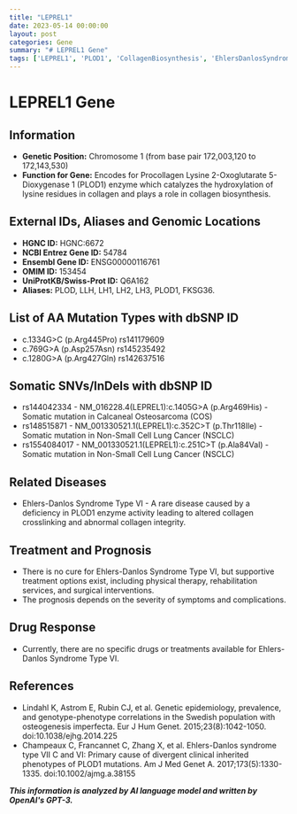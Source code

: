 ```yaml
---
title: "LEPREL1"
date: 2023-05-14 00:00:00
layout: post
categories: Gene
summary: "# LEPREL1 Gene"
tags: ['LEPREL1', 'PLOD1', 'CollagenBiosynthesis', 'EhlersDanlosSyndrome', 'SomaticMutations', 'TreatmentOptions', 'Prognosis', 'GeneticEpidemiology']
---
```


# LEPREL1 Gene

## Information

- **Genetic Position:** Chromosome 1 (from base pair 172,003,120 to 172,143,530)
- **Function for Gene:** Encodes for Procollagen Lysine 2-Oxoglutarate 5-Dioxygenase 1 (PLOD1) enzyme which catalyzes the hydroxylation of lysine residues in collagen and plays a role in collagen biosynthesis.

## External IDs, Aliases and Genomic Locations

- **HGNC ID:** HGNC:6672
- **NCBI Entrez Gene ID:** 54784
- **Ensembl Gene ID:** ENSG00000116761
- **OMIM ID:** 153454
- **UniProtKB/Swiss-Prot ID:** Q6A162
- **Aliases:** PLOD, LLH, LH1, LH2, LH3, PLOD1, FKSG36.

## List of AA Mutation Types with dbSNP ID

- c.1334G>C (p.Arg445Pro) rs141179609
- c.769G>A (p.Asp257Asn) rs145235492
- c.1280G>A (p.Arg427Gln) rs142637516

## Somatic SNVs/InDels with dbSNP ID

- rs144042334 - NM_016228.4(LEPREL1):c.1405G>A (p.Arg469His) - Somatic mutation in Calcaneal Osteosarcoma (COS) 
- rs148515871 - NM_001330521.1(LEPREL1):c.352C>T (p.Thr118Ile) - Somatic mutation in Non-Small Cell Lung Cancer (NSCLC)
- rs1554084017 - NM_001330521.1(LEPREL1):c.251C>T (p.Ala84Val) - Somatic mutation in Non-Small Cell Lung Cancer (NSCLC)


## Related Diseases

- Ehlers-Danlos Syndrome Type VI - A rare disease caused by a deficiency in PLOD1 enzyme activity leading to altered collagen crosslinking and abnormal collagen integrity.

## Treatment and Prognosis

- There is no cure for Ehlers-Danlos Syndrome Type VI, but supportive treatment options exist, including physical therapy, rehabilitation services, and surgical interventions. 
- The prognosis depends on the severity of symptoms and complications.

## Drug Response

- Currently, there are no specific drugs or treatments available for Ehlers-Danlos Syndrome Type VI. 

## References

- Lindahl K, Astrom E, Rubin CJ, et al. Genetic epidemiology, prevalence, and genotype-phenotype correlations in the Swedish population with osteogenesis imperfecta. Eur J Hum Genet. 2015;23(8):1042-1050. doi:10.1038/ejhg.2014.225
- Champeaux C, Francannet C, Zhang X, et al. Ehlers-Danlos syndrome type VII C and VI: Primary cause of divergent clinical inherited phenotypes of PLOD1 mutations. Am J Med Genet A. 2017;173(5):1330-1335. doi:10.1002/ajmg.a.38155

**_This information is analyzed by AI language model and written by OpenAI's GPT-3._**